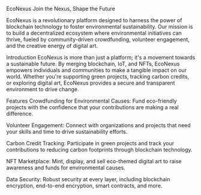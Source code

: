 EcoNexus
Join the Nexus, Shape the Future

EcoNexus is a revolutionary platform designed to harness the power of blockchain technology to foster environmental sustainability. 
Our mission is to build a decentralized ecosystem where environmental initiatives can thrive, fueled by community-driven crowdfunding, volunteer engagement, and the creative energy of digital art.

Introduction
EcoNexus is more than just a platform; it's a movement towards a sustainable future. By merging blockchain, IoT, and NFTs, EcoNexus empowers individuals and communities to make a tangible impact on our world. Whether you're supporting green projects, tracking carbon credits, or exploring digital art, EcoNexus provides a secure and transparent environment to drive change.

Features
Crowdfunding for Environmental Causes: Fund eco-friendly projects with the confidence that your contributions are making a real difference.

Volunteer Engagement: Connect with organizations and projects that need your skills and time to drive sustainability efforts.

Carbon Credit Tracking: Participate in green projects and track your contributions to reducing carbon footprints through blockchain technology.

NFT Marketplace: Mint, display, and sell eco-themed digital art to raise awareness and funds for environmental causes.

Data Security: Robust security at every layer, including blockchain encryption, end-to-end encryption, smart contracts, and more.
